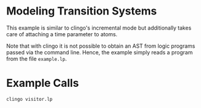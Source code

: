 # Modeling Transition Systems

This example is similar to clingo's incremental mode but additionally takes
care of attaching a time parameter to atoms.

Note that with clingo it is not possible to obtain an AST from logic programs
passed via the command line. Hence, the example simply reads a program from the
file `example.lp`.

# Example Calls

    clingo visitor.lp

